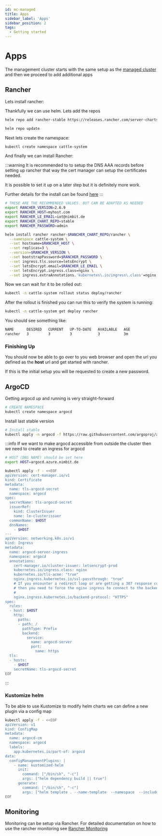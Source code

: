 ```yaml
---
id: mc-managed
title: Apps
sidebar_label: 'Apps'
sidebar_position: 2
tags:
  - Getting started
---
```


# Apps
The management cluster starts with the same setup as the [managed cluster](/docs/cluster/managed-cluster-setup) and then we proceed to add additional apps

## Rancher

Lets install rancher:

Thankfully we can use helm. Lets add the repos 
```bash 
helm repo add rancher-stable https://releases.rancher.com/server-charts/stable

helm repo update
```

Next lets create the namespace: 
```bash title="create namespace"
kubectl create namespace cattle-system
```


And finally we can install Rancher:

:::warning
It is recommended to to setup the DNS AAA records before setting up rancher that way the cert manager can setup the certificates needed. 

It is possible to set it up on a later step but it is definitely more work. 

Further details for the install can be found [here](https://docs.ranchermanager.rancher.io/v2.5/pages-for-subheaders/install-upgrade-on-a-kubernetes-cluster)
:::



```bash title"rancher setup"
# THESE ARE THE RECOMMENDED VALUES. BUT CAN BE ADAPTED AS NEEDED
export RANCHER_VERSION=2.6.9
export RANCHER_HOST=myhost.com
export RANCHER_LE_EMAIL=iot@nimbit.de
export RANCHER_CHART_REPO=stable
export RANCHER_PASSWORD=admin

helm install rancher rancher-$RANCHER_CHART_REPO/rancher \
  --namespace cattle-system \
  --set hostname=$RANCHER_HOST \
  --set replicas=3 \
  --version=$RANCHER_VERSION \
  --set bootstrapPassword=$RANCHER_PASSWORD \
  --set ingress.tls.source=letsEncrypt \
  --set letsEncrypt.email=$RANCHER_LE_EMAIL \
  --set letsEncrypt.ingress.class=nginx \
  --set ingress.extraAnnotations.'kubernetes\.io/ingress\.class'=nginx
```


Now we can wait for it to be rolled out:
```bash 
kubectl -n cattle-system rollout status deploy/rancher
```

After the rollout is finished you can run this to verify the system is running: 
```bash 
kubectl -n cattle-system get deploy rancher
```

You should see something like: 
```bash 
NAME      DESIRED   CURRENT   UP-TO-DATE   AVAILABLE   AGE
rancher   3         3         3            3           3m
```

### Finishing Up
You should now be able to go over to you web browser and open the url you defined as the **host** url and get started with rancher. 

If this is the initial setup you will be requested to create a new password. 


## ArgoCD

Getting argocd up and running is very straight-forward

```bash title="Create namespace"
# CREATE NAMESPACE
kubectl create namespace argocd
```

Install last stable version 
```bash title="Setup Argocd"
# Install stable
kubectl apply -n argocd -f https://raw.githubusercontent.com/argoproj/argo-cd/stable/manifests/install.yaml
```

:::info
If we want to make argocd accessible from outside the cluster then we need to create an ingress for argocd

```bash title=ingress
# HOST (DNS NAME) should be set here
export HOST=argocd.azure.nimbit.de

kubectl apply -f - <<EOF
apiVersion: cert-manager.io/v1
kind: Certificate
metadata:
  name: tls-argocd-secret
  namespace: argocd
spec:
  secretName: tls-argocd-secret
  issuerRef:
    kind: ClusterIssuer
    name: le-clusterissuer
  commonName: $HOST
  dnsNames:
    - $HOST
---
apiVersion: networking.k8s.io/v1
kind: Ingress
metadata:
  name: argocd-server-ingress
  namespace: argocd
  annotations:
    cert-manager.io/cluster-issuer: letsencrypt-prod
    kubernetes.io/ingress.class: nginx
    kubernetes.io/tls-acme: "true"
    nginx.ingress.kubernetes.io/ssl-passthrough: "true"
    # If you encounter a redirect loop or are getting a 307 response code
    # then you need to force the nginx ingress to connect to the backend using HTTPS.
    #
    nginx.ingress.kubernetes.io/backend-protocol: "HTTPS"
spec:
  rules:
  - host: $HOST
    http:
      paths:
      - path: /
        pathType: Prefix
        backend:
          service:
            name: argocd-server
            port:
              name: https
  tls:
  - hosts:
    - $HOST
    secretName: tls-argocd-secret 
EOF

```
:::

### Kustomize helm 
To be able to use Kustomize to modify helm charts we can define a new plugin via a config map

```bash title="Kustomize helm"
kubectl apply -f - <<EOF
apiVersion: v1
kind: ConfigMap
metadata:
  name: argocd-cm
  namespace: argocd
  labels:
    app.kubernetes.io/part-of: argocd
data:
  configManagementPlugins: |
    - name: kustomized-helm
      init:
        command: ["/bin/sh", "-c"]
        args: ["helm dependency build || true"]
      generate:
        command: ["/bin/sh", "-c"]
        args: ["helm template . --name-template  --namespace  --include-crds > all.yaml && kustomize build"]
EOF

```


## Monitoring 

Monitoring can be setup via Rancher. For detailed documentation on how to use the rancher monitoring see [Rancher Monitoring](https://docs.ranchermanager.rancher.io/pages-for-subheaders/monitoring-and-alerting)
